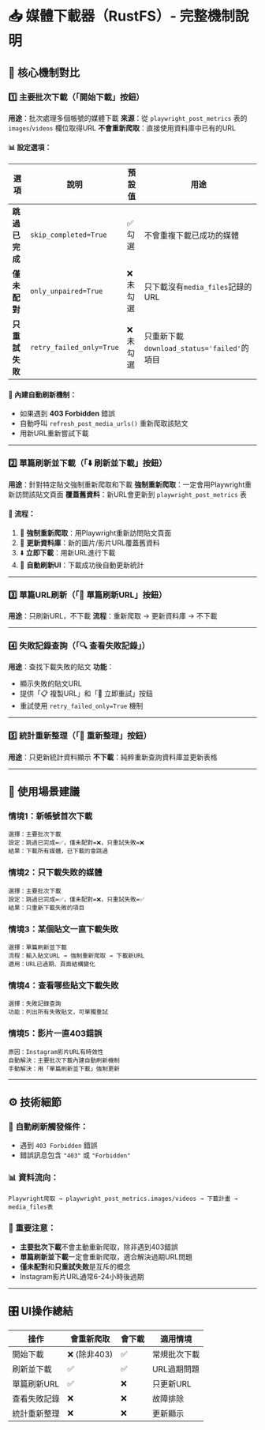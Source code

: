# 📥 媒體下載器（RustFS）- 完整機制說明

## 🎯 **核心機制對比**

### 1️⃣ **主要批次下載**（「開始下載」按鈕）
**用途**：批次處理多個帳號的媒體下載
**來源**：從 `playwright_post_metrics` 表的 `images`/`videos` 欄位取得URL
**不會重新爬取**：直接使用資料庫中已有的URL

#### 📊 **設定選項**：

| 選項 | 說明 | 預設值 | 用途 |
|-----|------|--------|------|
| **跳過已完成** | `skip_completed=True` | ✅ 勾選 | 不會重複下載已成功的媒體 |
| **僅未配對** | `only_unpaired=True` | ❌ 未勾選 | 只下載沒有`media_files`記錄的URL |
| **只重試失敗** | `retry_failed_only=True` | ❌ 未勾選 | 只重新下載`download_status='failed'`的項目 |

#### 🔄 **內建自動刷新機制**：
- 如果遇到 **403 Forbidden** 錯誤
- 自動呼叫 `refresh_post_media_urls()` 重新爬取該貼文
- 用新URL重新嘗試下載

---

### 2️⃣ **單篇刷新並下載**（「⬇️ 刷新並下載」按鈕）
**用途**：針對特定貼文強制重新爬取和下載
**強制重新爬取**：一定會用Playwright重新訪問該貼文頁面
**覆蓋舊資料**：新URL會更新到 `playwright_post_metrics` 表

#### 📝 **流程**：
1. 📡 **強制重新爬取**：用Playwright重新訪問貼文頁面
2. 🔄 **更新資料庫**：新的圖片/影片URL覆蓋舊資料
3. ⬇️ **立即下載**：用新URL進行下載
4. 🔄 **自動刷新UI**：下載成功後自動更新統計

---

### 3️⃣ **單篇URL刷新**（「🔄 單篇刷新URL」按鈕）
**用途**：只刷新URL，不下載
**流程**：重新爬取 → 更新資料庫 → 不下載

---

### 4️⃣ **失敗記錄查詢**（「🔍 查看失敗記錄」）
**用途**：查找下載失敗的貼文
**功能**：
- 顯示失敗的貼文URL
- 提供「📋 複製URL」和「🔄 立即重試」按鈕
- 重試使用 `retry_failed_only=True` 機制

---

### 5️⃣ **統計重新整理**（「🔄 重新整理」按鈕）
**用途**：只更新統計資料顯示
**不下載**：純粹重新查詢資料庫並更新表格

---

## 🤔 **使用場景建議**

### 情境1：**新帳號首次下載**
```
選擇：主要批次下載
設定：跳過已完成=✅，僅未配對=❌，只重試失敗=❌
結果：下載所有媒體，已下載的會跳過
```

### 情境2：**只下載失敗的媒體**
```
選擇：主要批次下載  
設定：跳過已完成=✅，僅未配對=❌，只重試失敗=✅
結果：只重新下載失敗的項目
```

### 情境3：**某個貼文一直下載失敗**
```
選擇：單篇刷新並下載
流程：輸入貼文URL → 強制重新爬取 → 下載新URL
適用：URL已過期、頁面結構變化
```

### 情境4：**查看哪些貼文下載失敗**
```
選擇：失敗記錄查詢
功能：列出所有失敗貼文，可單獨重試
```

### 情境5：**影片一直403錯誤**
```
原因：Instagram影片URL有時效性
自動解決：主要批次下載內建自動刷新機制
手動解決：用「單篇刷新並下載」強制更新
```

---

## ⚙️ **技術細節**

### 🔄 **自動刷新觸發條件**：
- 遇到 `403 Forbidden` 錯誤
- 錯誤訊息包含 `"403"` 或 `"Forbidden"`

### 📊 **資料流向**：
```
Playwright爬取 → playwright_post_metrics.images/videos → 下載計畫 → media_files表
```

### 🚨 **重要注意**：
- **主要批次下載**不會主動重新爬取，除非遇到403錯誤
- **單篇刷新並下載**一定會重新爬取，適合解決過期URL問題
- **僅未配對**和**只重試失敗**是互斥的概念
- Instagram影片URL通常6-24小時後過期

---

## 🎛️ **UI操作總結**

| 操作 | 會重新爬取 | 會下載 | 適用情境 |
|------|-----------|--------|----------|
| 開始下載 | ❌ (除非403) | ✅ | 常規批次下載 |
| 刷新並下載 | ✅ | ✅ | URL過期問題 |
| 單篇刷新URL | ✅ | ❌ | 只更新URL |
| 查看失敗記錄 | ❌ | ❌ | 故障排除 |
| 統計重新整理 | ❌ | ❌ | 更新顯示 |
